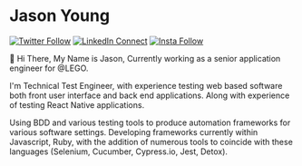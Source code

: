 # Jason Young

[![Twitter Follow](https://img.shields.io/badge/dynamic/json.svg?color=14171A&labelColor=37474f&logo=twitter&logoColor=4fc3f7&label=&query=%24[0].followers_count&url=https%3A%2F%2Fcdn.syndication.twimg.com%2Fwidgets%2Ffollowbutton%2Finfo.json%3Fscreen_names%3DJ5ONp&suffix=%20Followers)](https://twitter.com/J5ONp)
[![LinkedIn Connect](https://img.shields.io/badge/%20-Connect-black?color=14171A&labelColor=212121&logo=linkedin&logoColor=ffffff)](https://www.linkedin.com/in/jaseyoung/)
[![Insta Follow](https://img.shields.io/badge/%20-Follow-black?color=14171A&labelColor=d81b60&logo=instagram&logoColor=ffffff)](https://www.instagram.com/jaseyoung/)

:wave: Hi There, My Name is Jason, Currently working as a senior application engineer for @LEGO. 

I'm Technical Test Engineer, with experience testing web based software both front user interface and back end applications. Along with experience of testing React Native applications.

Using BDD and various testing tools to produce automation frameworks for various software settings. Developing frameworks currently within Javascript, Ruby, with the addition of numerous tools to coincide with these languages (Selenium, Cucumber, Cypress.io, Jest, Detox).
